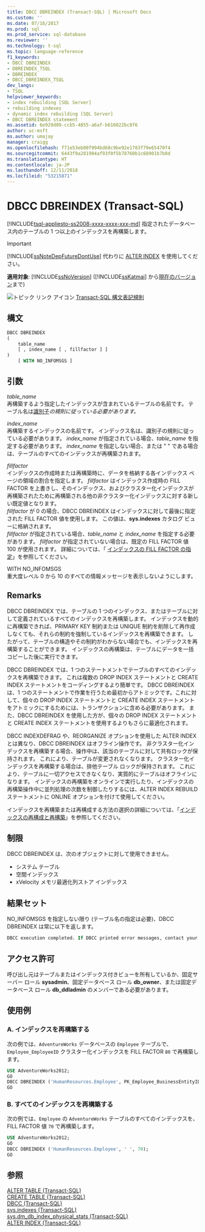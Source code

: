 ```yaml
---
title: DBCC DBREINDEX (Transact-SQL) | Microsoft Docs
ms.custom: ''
ms.date: 07/16/2017
ms.prod: sql
ms.prod_service: sql-database
ms.reviewer: ''
ms.technology: t-sql
ms.topic: language-reference
f1_keywords:
- DBCC DBREINDEX
- DBREINDEX_TSQL
- DBREINDEX
- DBCC_DBREINDEX_TSQL
dev_langs:
- TSQL
helpviewer_keywords:
- index rebuilding [SQL Server]
- rebuilding indexes
- dynamic index rebuilding [SQL Server]
- DBCC DBREINDEX statement
ms.assetid: 6e929d09-ccb5-4855-a6af-b616022bc8f6
author: uc-msft
ms.author: umajay
manager: craigg
ms.openlocfilehash: f71e53eb00f994bd68c9be92e1783f79e65470f4
ms.sourcegitcommit: 6443f9a281904af93f0f5b78760b1c68901b7b8d
ms.translationtype: HT
ms.contentlocale: ja-JP
ms.lasthandoff: 12/11/2018
ms.locfileid: "53215871"
---
```

# <a name="dbcc-dbreindex-transact-sql"></a>DBCC DBREINDEX (Transact-SQL)
[!INCLUDE[tsql-appliesto-ss2008-xxxx-xxxx-xxx-md](../../includes/tsql-appliesto-ss2008-xxxx-xxxx-xxx-md.md)]
指定されたデータベース内のテーブルの 1 つ以上のインデックスを再構築します。
  
> [!IMPORTANT]  
>  [!INCLUDE[ssNoteDepFutureDontUse](../../includes/ssnotedepfuturedontuse-md.md)] 代わりに [ALTER INDEX](../../t-sql/statements/alter-index-transact-sql.md) を使用してください。  
  
**適用対象**: [!INCLUDE[ssNoVersion](../../includes/ssnoversion-md.md)] ([!INCLUDE[ssKatmai](../../includes/sskatmai-md.md)] から[現在のバージョン](https://go.microsoft.com/fwlink/p/?LinkId=299658)まで)
  
![トピック リンク アイコン](../../database-engine/configure-windows/media/topic-link.gif "トピック リンク アイコン") [Transact-SQL 構文表記規則](../../t-sql/language-elements/transact-sql-syntax-conventions-transact-sql.md)
  
## <a name="syntax"></a>構文  
  
```sql
DBCC DBREINDEX   
(   
    table_name   
    [ , index_name [ , fillfactor ] ]  
)  
    [ WITH NO_INFOMSGS ]   
```  
  
## <a name="arguments"></a>引数  
 *table_name*  
 再構築するよう指定したインデックスが含まれているテーブルの名前です。 テーブル名は[識別子](../../relational-databases/databases/database-identifiers.md)*の規則に従っている必要があります。*  
  
 *index_name*  
 再構築するインデックスの名前です。 インデックス名は、識別子の規則に従っている必要があります。 *index_name* が指定されている場合、*table_name* を指定する必要があります。 *index_name* を指定しない場合、または " " である場合は、テーブルのすべてのインデックスが再構築されます。  
  
 *fillfactor*  
 インデックスの作成時または再構築時に、データを格納する各インデックス ページの領域の割合を指定します。 *fillfactor* はインデックス作成時の FILL FACTOR を上書きし、そのインデックス、およびクラスター化インデックスが再構築されたために再構築される他の非クラスター化インデックスに対する新しい既定値となります。  
 *fillfactor* が 0 の場合、DBCC DBREINDEX はインデックスに対して最後に指定された FILL FACTOR 値を使用します。 この値は、**sys.indexes** カタログ ビューに格納されます。   
 *fillfactor* が指定されている場合、*table_name* と *index_name* を指定する必要があります。 *fillfactor* が指定されていない場合は、既定の FILL FACTOR 値 100 が使用されます。 詳細については、「 [インデックスの FILL FACTOR の指定](../../relational-databases/indexes/specify-fill-factor-for-an-index.md)」を参照してください。  
  
 WITH NO_INFOMSGS  
 重大度レベル 0 から 10 のすべての情報メッセージを表示しないようにします。  
  
## <a name="remarks"></a>Remarks  
DBCC DBREINDEX では、テーブルの 1 つのインデックス、またはテーブルに対して定義されているすべてのインデックスを再構築します。 インデックスを動的に再構築できれば、PRIMARY KEY 制約または UNIQUE 制約を削除して再作成しなくても、それらの制約を強制しているインデックスを再構築できます。 したがって、テーブルの構造やその制約がわからない場合でも、インデックスを再構築することができます。 インデックスの再構築は、テーブルにデータを一括コピーした後に実行できます。

DBCC DBREINDEX では、1 つのステートメントでテーブルのすべてのインデックスを再構築できます。 これは複数の DROP INDEX ステートメントと CREATE INDEX ステートメントをコーディングするより簡単です。 DBCC DBREINDEX は、1 つのステートメントで作業を行うため最初からアトミックです。これに対して、個々の DROP INDEX ステートメントと CREATE INDEX ステートメントをアトミックにするためには、トランザクションに含める必要があります。 また、DBCC DBREINDEX を使用した方が、個々の DROP INDEX ステートメントと CREATE INDEX ステートメントを使用するよりもさらに最適化されます。

DBCC INDEXDEFRAG や、REORGANIZE オプションを使用した ALTER INDEX とは異なり、DBCC DBREINDEX はオフライン操作です。 非クラスター化インデックスを再構築する場合、操作中は、該当のテーブルに対して共有ロックが保持されます。 これにより、テーブルが変更されなくなります。 クラスター化インデックスを再構築する場合は、排他テーブル ロックが保持されます。 これにより、テーブルに一切アクセスできなくなり、実質的にテーブルはオフラインになります。 インデックスの再構築をオンラインで実行したり、インデックスの再構築操作中に並列処理の次数を制御したりするには、ALTER INDEX REBUILD ステートメントに ONLINE オプションを付けて使用してください。

インデックスを再構築または再構成する方法の選択の詳細については、「[インデックスの再構成と再構築](../../relational-databases/indexes/reorganize-and-rebuild-indexes.md)」を参照してください。
  
## <a name="restrictions"></a>制限  
DBCC DBREINDEX は、次のオブジェクトに対して使用できません。
-   システム テーブル  
-   空間インデックス  
-   xVelocity メモリ最適化列ストア インデックス  
  
## <a name="result-sets"></a>結果セット  
NO_INFOMSGS を指定しない限り (テーブル名の指定は必要)、DBCC DBREINDEX は常に以下を返します。
  
```sql
DBCC execution completed. If DBCC printed error messages, contact your system administrator.  
```  
  
## <a name="permissions"></a>アクセス許可  
呼び出し元はテーブルまたはインデックス付きビューを所有しているか、固定サーバー ロール **sysadmin**、固定データベース ロール **db_owner**、または固定データベース ロール **db_ddladmin** のメンバーである必要があります。
  
## <a name="examples"></a>使用例  
### <a name="a-rebuilding-an-index"></a>A. インデックスを再構築する  
次の例では、`AdventureWorks` データベースの `Employee` テーブルで、`Employee_EmployeeID` クラスター化インデックスを FILL FACTOR `80` で再構築します。
  
```sql  
USE AdventureWorks2012;   
GO  
DBCC DBREINDEX ('HumanResources.Employee', PK_Employee_BusinessEntityID,80);  
GO  
```  
  
### <a name="b-rebuilding-all-indexes"></a>B. すべてのインデックスを再構築する  
次の例では、`Employee` の `AdventureWorks` テーブルのすべてのインデックスを、FILL FACTOR 値 `70` で再構築します。
  
```sql
USE AdventureWorks2012;   
GO  
DBCC DBREINDEX ('HumanResources.Employee', ' ', 70);  
GO  
```  
  
## <a name="see-also"></a>参照  
[ALTER TABLE &#40;Transact-SQL&#41;](../../t-sql/statements/alter-table-transact-sql.md)  
[CREATE TABLE &#40;Transact-SQL&#41;](../../t-sql/statements/create-table-transact-sql.md)  
[DBCC &#40;Transact-SQL&#41;](../../t-sql/database-console-commands/dbcc-transact-sql.md)  
[sys.indexes &#40;Transact-SQL&#41;](../../relational-databases/system-catalog-views/sys-indexes-transact-sql.md)  
[sys.dm_db_index_physical_stats &#40;Transact-SQL&#41;](../../relational-databases/system-dynamic-management-views/sys-dm-db-index-physical-stats-transact-sql.md)  
[ALTER INDEX &#40;Transact-SQL&#41;](../../t-sql/statements/alter-index-transact-sql.md)  
  
  


